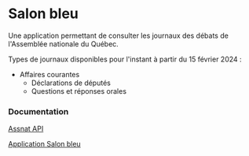 # Salon bleu

Une application permettant de consulter les journaux des débats de l'Assemblée nationale du Québec.

Types de journaux disponibles pour l'instant à partir du 15 février 2024 :

- Affaires courantes
  - Déclarations de députés
  - Questions et réponses orales

### Documentation

[Assnat API](https://api.salonbleu.quebec/documentation)

[Application Salon bleu](https://www.salonbleu.quebec)
